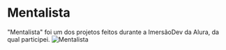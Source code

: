 # Mentalista

"Mentalista" foi um dos projetos feitos durante a ImersãoDev da Alura, da qual participei. 
![Mentalista](https://user-images.githubusercontent.com/84084794/137997987-102214d3-b166-4c74-ae53-061d212c247a.png)
